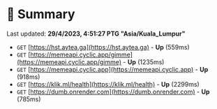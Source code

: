 # 📖 Summary
Last updated: **29/4/2023, 4:51:27 PTG "Asia/Kuala_Lumpur"**

- `GET` [https://hst.aytea.ga](https://hst.aytea.ga) - **Up** (559ms)
- `GET` [https://memeapi.cyclic.app/gimme](https://memeapi.cyclic.app/gimme) - **Up** (1235ms)
- `GET` [https://memeapi.cyclic.app](https://memeapi.cyclic.app) - **Up** (918ms)
- `GET` [https://klik.ml/health](https://klik.ml/health) - **Up** (2299ms)
- `GET` [https://dumb.onrender.com](https://dumb.onrender.com) - **Up** (785ms)

